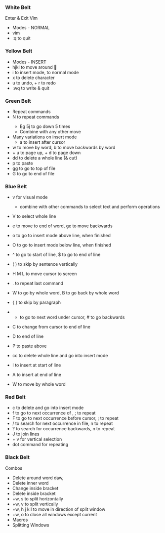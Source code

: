 ### **White Belt**

Enter & Exit Vim
- Modes - NORMAL
- vim <file>
- :q to quit


### **Yellow Belt**

- Modes - INSERT
- hjkl to move around 🥋
- i to insert mode, <Esc> to normal mode
- x to delete character
- u to undo, <Ctrl> + r to redo
- :wq to write & quit

### Green Belt

- Repeat commands
- N <command> <Esc> to repeat commands
    - Eg 5j<Esc> to go down 5 times
    - Combine with any other move
- Many variations on insert mode
    - a to insert after cursor
- w to move by word, b to move backwards by word
- <Ctrl> + u to page up, <Ctrl> + d to page down
- dd to delete a whole line (& cut)
- p to paste
- gg to go to top of file
- G to go to end of file

### Blue Belt

- v for visual mode
  - combine with other commands to select text and perform operations 
- V to select whole line
- e to move to end of word, ge to move backwards
- o to go to insert mode above line, <Esc> when finished
- O to go to insert mode below line, <Esc> when finished
- ^ to go to start of line, $ to go to end of line
- ( ) to skip by sentence vertically
- H M L to move cursor to screen
- . to repeat last command
- W to go by whole word, B to go back by whole word
- { } to skip by paragraph
- * to go to next word under cursor, # to go backwards

- C to change from cursor to end of line
- D to end of line
- P to paste above
- cc to delete whole line and go into insert mode

- I to insert at start of line
- A to insert at end of line
- W to move by whole word

### Red Belt
- c<word object> to delete and go into insert mode
- f<char> to go to next occurrence of <char>, ; to repeat
- F<char> to go to next occurrence before cursor, ; to repeat
- / <term> to search for next occurrence in file, n to repeat
- ? <term> to search for occurrence backwards, n to repeat
- J to join lines
- <Ctrl> + v for vertical selection
- dot command for repeating

### Black Belt

Combos

- Delete around word daw,
- Delete inner word
- Change inside bracket
- Delete inside bracket
- <Ctrl>+w, s to split horizontally
- <Ctrl>+w, v to split vertically
- <Ctrl>+w, h j k l to move in direction of split window
- <Ctrl>+w, o to close all windows except current
- Macros
- Splitting Windows
